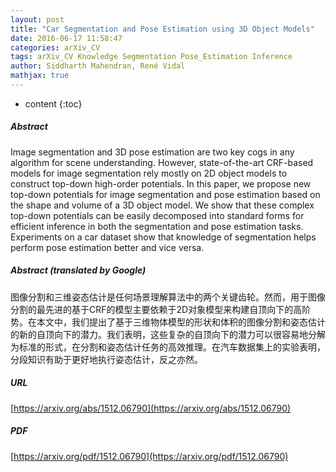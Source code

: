 ```yaml
---
layout: post
title: "Car Segmentation and Pose Estimation using 3D Object Models"
date: 2016-06-17 11:58:47
categories: arXiv_CV
tags: arXiv_CV Knowledge Segmentation Pose_Estimation Inference
author: Siddharth Mahendran, René Vidal
mathjax: true
---
```


* content
{:toc}

##### Abstract
Image segmentation and 3D pose estimation are two key cogs in any algorithm for scene understanding. However, state-of-the-art CRF-based models for image segmentation rely mostly on 2D object models to construct top-down high-order potentials. In this paper, we propose new top-down potentials for image segmentation and pose estimation based on the shape and volume of a 3D object model. We show that these complex top-down potentials can be easily decomposed into standard forms for efficient inference in both the segmentation and pose estimation tasks. Experiments on a car dataset show that knowledge of segmentation helps perform pose estimation better and vice versa.

##### Abstract (translated by Google)
图像分割和三维姿态估计是任何场景理解算法中的两个关键齿轮。然而，用于图像分割的最先进的基于CRF的模型主要依赖于2D对象模型来构建自顶向下的高阶势。在本文中，我们提出了基于三维物体模型的形状和体积的图像分割和姿态估计的新的自顶向下的潜力。我们表明，这些复杂的自顶向下的潜力可以很容易地分解为标准的形式，在分割和姿态估计任务的高效推理。在汽车数据集上的实验表明，分段知识有助于更好地执行姿态估计，反之亦然。

##### URL
[https://arxiv.org/abs/1512.06790](https://arxiv.org/abs/1512.06790)

##### PDF
[https://arxiv.org/pdf/1512.06790](https://arxiv.org/pdf/1512.06790)

